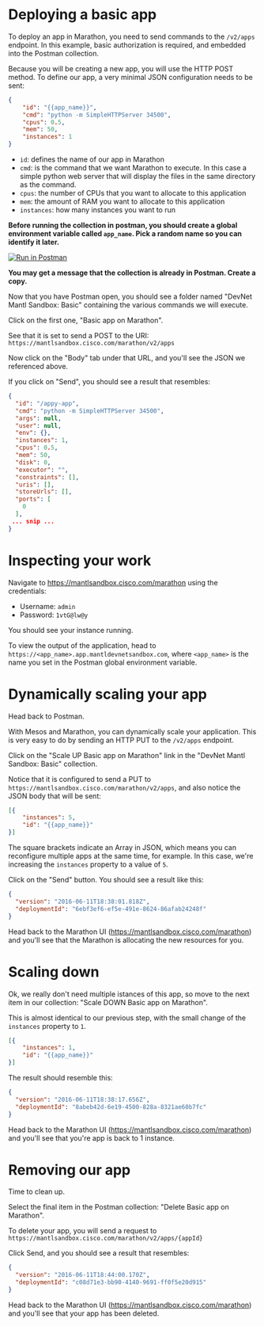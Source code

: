 # Deploying a basic app

To deploy an app in Marathon, you need to send commands to the `/v2/apps` endpoint.  In this example, basic authorization is required, and embedded into the Postman collection.

Because you will be creating a new app, you will use the HTTP POST method.  To define our app, a very minimal JSON configuration needs to be sent:

```json
{
    "id": "{{app_name}}",
    "cmd": "python -m SimpleHTTPServer 34500",
    "cpus": 0.5,
    "mem": 50,
    "instances": 1
}
```

* `id`: defines the name of our app in Marathon
* `cmd`: is the command that we want Marathon to execute.  In this case a simple python web server that will display the files in the same directory as the command.
* `cpus`: the number of CPUs that you want to allocate to this application
* `mem`: the amount of RAM you want to allocate to this application
* `instances`: how many instances you want to run

__Before running the collection in postman, you should create a global environment variable called `app_name`.  Pick a random name so you can identify it later.__

[![Run in Postman](https://run.pstmn.io/button.svg)](https://app.getpostman.com/run-collection/5a9509901ade3e23ff63)

__You may get a message that the collection is already in Postman.  Create a copy.__

Now that you have Postman open, you should see a folder named "DevNet Mantl Sandbox: Basic" containing the various commands we will execute.

Click on the first one, "Basic app on Marathon".

See that it is set to send a POST to the URI: `https://mantlsandbox.cisco.com/marathon/v2/apps`

Now click on the "Body" tab under that URL, and you'll see the JSON we referenced above.

If you click on "Send", you should see a result that resembles:

```json
{
  "id": "/appy-app",
  "cmd": "python -m SimpleHTTPServer 34500",
  "args": null,
  "user": null,
  "env": {},
  "instances": 1,
  "cpus": 0.5,
  "mem": 50,
  "disk": 0,
  "executor": "",
  "constraints": [],
  "uris": [],
  "storeUrls": [],
  "ports": [
    0
  ],
 ... snip ...
}
```


# Inspecting your work

Navigate to https://mantlsandbox.cisco.com/marathon using the credentials:

* Username: `admin`
* Password: `1vtG@lw@y`

You should see your instance running.

To view the output of the application, head to `https://<app_name>.app.mantldevnetsandbox.com`, where `<app_name>` is the name you set in the Postman global environment variable.

# Dynamically scaling your app

Head back to Postman.  

With Mesos and Marathon, you can dynamically scale your application.  This is very easy to do by sending an HTTP PUT to the `/v2/apps` endpoint.

Click on the "Scale UP Basic app on Marathon" link in the "DevNet Mantl Sandbox: Basic" collection.

Notice that it is configured to send a PUT to `https://mantlsandbox.cisco.com/marathon/v2/apps`, and also notice the JSON body that will be sent:

```json
[{
    "instances": 5,
    "id": "{{app_name}}"
}]
```

The square brackets indicate an Array in JSON, which means you can reconfigure multiple apps at the same time, for example.  In this case, we're increasing the `instances` property to a value of `5`.

Click on the "Send" button. You should see a result like this:

```json
{
  "version": "2016-06-11T18:38:01.818Z",
  "deploymentId": "6ebf3ef6-ef5e-491e-8624-86afab24248f"
}
```

Head back to the Marathon UI (https://mantlsandbox.cisco.com/marathon) and you'll see that the Marathon is allocating the new resources for you.

# Scaling down

Ok, we really don't need multiple istances of this app, so move to the next item in our collection: "Scale DOWN Basic app on Marathon".

This is almost identical to our previous step, with the small change of the `instances` property to `1`.

```json
[{
    "instances": 1,
    "id": "{{app_name}}"
}]
```

The result should resemble this:

```json
{
  "version": "2016-06-11T18:38:17.656Z",
  "deploymentId": "8abeb42d-6e19-4500-828a-8321ae60b7fc"
}
```

Head back to the Marathon UI (https://mantlsandbox.cisco.com/marathon) and you'll see that you're app is back to 1 instance.

# Removing our app

Time to clean up.  

Select the final item in the Postman collection: "Delete Basic app on Marathon".

To delete your app, you will send a request to `https://mantlsandbox.cisco.com/marathon/v2/apps/{appId}`

Click Send, and you should see a result that resembles:

```json
{
  "version": "2016-06-11T18:44:00.170Z",
  "deploymentId": "c08d71e3-bb90-4140-9691-ff0f5e20d915"
}
```

Head back to the Marathon UI (https://mantlsandbox.cisco.com/marathon) and you'll see that your app has been deleted.
